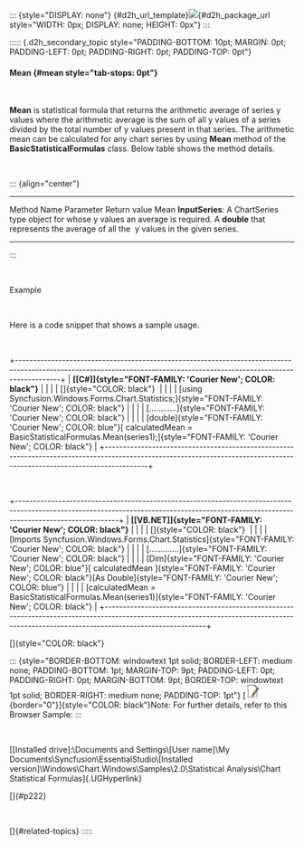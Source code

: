 ::: {style="DISPLAY: none"}
[](ms-xhelp:///?Id=d2h_url_template){#d2h_url_template}![](!package_url!){#d2h_package_url style="WIDTH: 0px; DISPLAY: none; HEIGHT: 0px"}
:::

::::: {.d2h_secondary_topic style="PADDING-BOTTOM: 10pt; MARGIN: 0pt; PADDING-LEFT: 0pt; PADDING-RIGHT: 0pt; PADDING-TOP: 0pt"}
#### Mean {#mean style="tab-stops: 0pt"}

 

**Mean** is statistical formula that returns the arithmetic average of series y values where the arithmetic average is the sum of all y values of a series divided by the total number of y values present in that series. The arithmetic mean can be calculated for any chart series by using **Mean** method of the **BasicStatisticalFormulas** class. Below table shows the method details.

 

::: {align="center"}
  ------------- --------------------------------------------------------------------------------------- ------------------------------------------------------------------------------------
  Method Name   Parameter                                                                               Return value
  Mean          **InputSeries**: A ChartSeries type object for whose y values an average is required.   A **double** that represents the average of all the  y values in the given series.
  ------------- --------------------------------------------------------------------------------------- ------------------------------------------------------------------------------------
:::

 

Example

 

Here is a code snippet that shows a sample usage.

 

+------------------------------------------------------------------------------------------------------------------------------------------------------------------------+
| **[\[C#\]]{style="FONT-FAMILY: 'Courier New'; COLOR: black"}**                                                                                                         |
|                                                                                                                                                                        |
| []{style="COLOR: black"}                                                                                                                                               |
|                                                                                                                                                                        |
| [using Syncfusion.Windows.Forms.Chart.Statistics;]{style="FONT-FAMILY: 'Courier New'; COLOR: black"}                                                                   |
|                                                                                                                                                                        |
| [\...\...\...\...]{style="FONT-FAMILY: 'Courier New'; COLOR: black"}                                                                                                   |
|                                                                                                                                                                        |
| [double]{style="FONT-FAMILY: 'Courier New'; COLOR: blue"}[ calculatedMean = BasicStatisticalFormulas.Mean(series1);]{style="FONT-FAMILY: 'Courier New'; COLOR: black"} |
+------------------------------------------------------------------------------------------------------------------------------------------------------------------------+

 

+----------------------------------------------------------------------------------------------------------------------------------------------------------------------------------------+
| **[\[VB.NET\]]{style="FONT-FAMILY: 'Courier New'; COLOR: black"}**                                                                                                                     |
|                                                                                                                                                                                        |
| []{style="COLOR: black"}                                                                                                                                                               |
|                                                                                                                                                                                        |
| [Imports Syncfusion.Windows.Forms.Chart.Statistics]{style="FONT-FAMILY: 'Courier New'; COLOR: black"}                                                                                  |
|                                                                                                                                                                                        |
| [\...\...\...\....]{style="FONT-FAMILY: 'Courier New'; COLOR: black"}                                                                                                                  |
|                                                                                                                                                                                        |
| [Dim]{style="FONT-FAMILY: 'Courier New'; COLOR: blue"}[ calculatedMean ]{style="FONT-FAMILY: 'Courier New'; COLOR: black"}[As Double]{style="FONT-FAMILY: 'Courier New'; COLOR: blue"} |
|                                                                                                                                                                                        |
| [calculatedMean = BasicStatisticalFormulas.Mean(series1)]{style="FONT-FAMILY: 'Courier New'; COLOR: black"}                                                                            |
+----------------------------------------------------------------------------------------------------------------------------------------------------------------------------------------+

[]{style="COLOR: black"} 

::: {style="BORDER-BOTTOM: windowtext 1pt solid; BORDER-LEFT: medium none; PADDING-BOTTOM: 1pt; MARGIN-TOP: 9pt; PADDING-LEFT: 0pt; PADDING-RIGHT: 0pt; MARGIN-BOTTOM: 9pt; BORDER-TOP: windowtext 1pt solid; BORDER-RIGHT: medium none; PADDING-TOP: 1pt"}
[![](ImagesExt/image84_1.jpg){border="0"}]{style="COLOR: black"}Note: For further details, refer to this Browser Sample:
:::

 

[\[Installed drive\]:\\Documents and Settings\\\[User name\]\\My Documents\\Syncfusion\\EssentialStudio\\\[Installed version\]\\Windows\\Chart.Windows\\Samples\\2.0\\Statistical Analysis\\Chart Statistical Formulas]{.UGHyperlink}

[]{#p222} 

 

[]{#related-topics}
:::::
